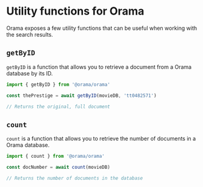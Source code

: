 # Utility functions for Orama

Orama exposes a few utility functions that can be useful when working with the search results.

## `getByID`

`getByID` is a function that allows you to retrieve a document from a Orama database by its ID.

```javascript copy
import { getByID } from '@orama/orama'

const thePrestige = await getByID(movieDB, 'tt0482571')

// Returns the original, full document
```

## `count`

`count` is a function that allows you to retrieve the number of documents in a Orama database.

```javascript copy
import { count } from '@orama/orama'

const docNumber = await count(movieDB)

// Returns the number of documents in the database
```